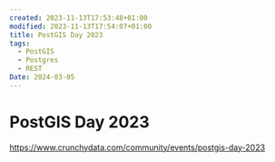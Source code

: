 ```yaml
---
created: 2023-11-13T17:53:48+01:00
modified: 2023-11-13T17:54:07+01:00
title: PostGIS Day 2023
tags:
  - PostGIS
  - Postgres
  - REST
Date: 2024-03-05
---
```



# PostGIS Day 2023

https://www.crunchydata.com/community/events/postgis-day-2023

